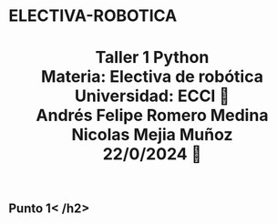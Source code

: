 # ELECTIVA-ROBOTICA
<h1 align="center">Taller 1 Python<br>
Materia: Electiva de robótica<br>
Universidad: ECCI 🏫<br>
Andrés Felipe Romero Medina<br> 
Nicolas Mejia Muñoz<br> 
22/0/2024 📅</h1><br>
<h2 <strong>Punto 1</strong>< /h2>

